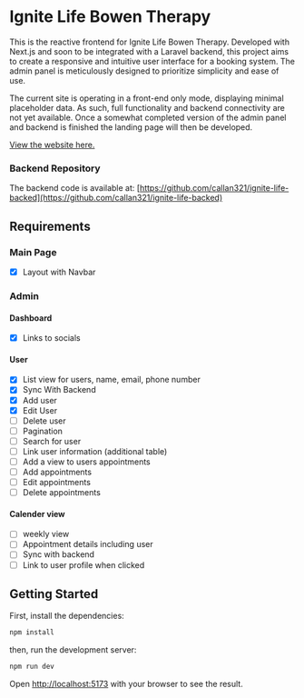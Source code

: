 # Ignite Life Bowen Therapy

This is the reactive frontend for Ignite Life Bowen Therapy. Developed with Next.js and soon to be integrated with a Laravel backend, this project aims to create a responsive and intuitive user interface for a booking system. The admin panel is meticulously designed to prioritize simplicity and ease of use.

The current site is operating in a front-end only mode, displaying minimal placeholder data. As such, full functionality and backend connectivity are not yet available. Once a somewhat completed version of the admin panel and backend is finished the landing page will then be developed.

[View the website here.](https://velvety-bombolone-e42b11.netlify.app/)

### Backend Repository

The backend code is available at: [https://github.com/callan321/ignite-life-backed](https://github.com/callan321/ignite-life-backed)

## Requirements

### Main Page
- [x]  Layout with Navbar

### Admin 

#### Dashboard
- [x] Links to socials 

#### User 
- [x] List view for users, name, email, phone number
- [x] Sync With Backend
- [x] Add user
- [x] Edit User
- [ ] Delete user
- [ ] Pagination
- [ ] Search for user
- [ ] Link user information (additional table)
- [ ] Add a view to users appointments
- [ ] Add appointments
- [ ] Edit appointments
- [ ] Delete appointments

#### Calender view
- [ ] weekly view
- [ ] Appointment details including user
- [ ] Sync with backend
- [ ] Link to user profile when clicked

## Getting Started

First, install the dependencies:

```bash
npm install
```
then, run the development server:

```bash
npm run dev
```

Open [http://localhost:5173](http://localhost:5173) with your browser to see the result.
